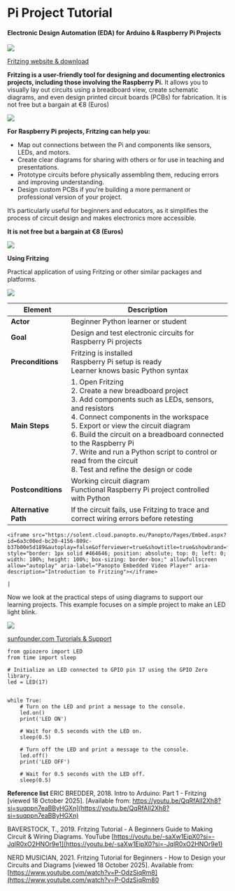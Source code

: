 # Pi Project Tutorial


#### Electronic Design Automation (EDA) for Arduino & Raspberry Pi Projects


![](./img/Pi_folder_CAPs/Screenshot%202025-10-18%20183927.png)

[Fritzing website & download](https://fritzing.org/)

**Fritzing is a user-friendly tool for designing and documenting electronics projects, including those involving the Raspberry Pi.** It allows you to visually lay out circuits using a breadboard view, create schematic diagrams, and even design printed circuit boards (PCBs) for fabrication. It is not free but a bargain at €8 (Euros)

![](./img/Pi_folder_CAPs/Screenshot%202025-10-18%20184657.png)

**For Raspberry Pi projects, Fritzing can help you:**

* Map out connections between the Pi and components like sensors, LEDs, and motors.
* Create clear diagrams for sharing with others or for use in teaching and presentations.
* Prototype circuits before physically assembling them, reducing errors and improving understanding.
* Design custom PCBs if you're building a more permanent or professional version of your project.

It’s particularly useful for beginners and educators, as it simplifies the process of circuit design and makes electronics more accessible.

**It is not free but a bargain at €8 (Euros)**

![](./img/Pi_folder_CAPs/Screenshot%202025-10-18%20184132.png)


**Using Fritzing**

Practical application of using Fritzing or other similar packages and platforms. 

![](./img/Pi_folder_CAPs/use_case_fritzing.png)

| **Element**          | **Description**                                                                                                                                                                                                                                                                                                                                                                            |
| -------------------- | ------------------------------------------------------------------------------------------------------------------------------------------------------------------------------------------------------------------------------------------------------------------------------------------------------------------------------------------------------------------------------------------ |
| **Actor**            | Beginner Python learner or student                                                                                                                                                                                                                                                                                                                                                         |
| **Goal**             | Design and test electronic circuits for Raspberry Pi projects                                                                                                                                                                                                                                                                                                                              |
| **Preconditions**    | Fritzing is installed<br>Raspberry Pi setup is ready<br>Learner knows basic Python syntax                                                                                                                                                                                                                                                                                            |
| **Main Steps**       | 1. Open Fritzing<br>2. Create a new breadboard project<br>3. Add components such as LEDs, sensors, and resistors<br>4. Connect components in the workspace<br>5. Export or view the circuit diagram<br>6. Build the circuit on a breadboard connected to the Raspberry Pi<br>7. Write and run a Python script to control or read from the circuit<br>8. Test and refine the design or code |
| **Postconditions**   | Working circuit diagram<br>Functional Raspberry Pi project controlled with Python                                                                                                                                                                                                                                                                                                      |
| **Alternative Path** | If the circuit fails, use Fritzing to trace and correct wiring errors before retesting     |                                                                                                                                                                                   
	<iframe src="https://solent.cloud.panopto.eu/Panopto/Pages/Embed.aspx?id=6a3c00ed-bc20-4156-809c-b37b00e5d189&autoplay=false&offerviewer=true&showtitle=true&showbrand=false&captions=true&interactivity=all" style="border: 1px solid #464646; position: absolute; top: 0; left: 0; width: 100%; height: 100%; box-sizing: border-box;" allowfullscreen allow="autoplay" aria-label="Panopto Embedded Video Player" aria-description="Introduction to Fritzing"></iframe>
                                                                                            |


Now we look at the practical steps of using diagrams to support our learning projects. This example focuses on a simple project to make an LED light blink.



![](./img/Pi_folder_CAPs/Screenshot%202025-10-19%20at%2009.22.20.png)



[sunfounder.com Turorials & Support](https://docs.sunfounder.com/projects/davinci-kit/en/latest/python_pi5/pi5_1.1.1_blinking_led_python.html)




```
from gpiozero import LED
from time import sleep

# Initialize an LED connected to GPIO pin 17 using the GPIO Zero library.
led = LED(17)


while True:
    # Turn on the LED and print a message to the console.
    led.on()
    print('LED ON')

    # Wait for 0.5 seconds with the LED on.
    sleep(0.5)

    # Turn off the LED and print a message to the console.
    led.off()
    print('LED OFF')

    # Wait for 0.5 seconds with the LED off.
    sleep(0.5)
```


**Reference list**
ERIC BREDDER, 2018. Intro to Arduino: Part 1 - Fritzing [viewed 18 October 2025]. [Available from: https://youtu.be/QqRfAlI2Xh8?si=suqppn7eaBByHGXn](https://youtu.be/QqRfAlI2Xh8?si=suqppn7eaBByHGXn)

BAVERSTOCK, T., 2019. Fritzing Tutorial - A Beginners Guide to Making Circuit & Wiring Diagrams. YouTube [https://youtu.be/-saXw1EipX0?si=-JqlR0xO2HNOr9e1](https://youtu.be/-saXw1EipX0?si=-JqlR0xO2HNOr9e1)

NERD MUSICIAN, 2021. Fritzing Tutorial for Beginners - How to Design your Circuits and Diagrams [viewed 18 October 2025]. Available from: [https://www.youtube.com/watch?v=P-OdzSiqRm8](https://www.youtube.com/watch?v=P-OdzSiqRm80